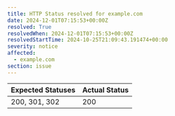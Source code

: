 ```yaml
---
title: HTTP Status resolved for example.com
date: 2024-12-01T07:15:53+00:00Z
resolved: True
resolvedWhen: 2024-12-01T07:15:53+00:00Z
resolvedStartTime: 2024-10-25T21:09:43.191474+00:00
severity: notice
affected:
  - example.com
section: issue
---
```


| Expected Statuses | Actual Status  |
|-------------------|----------------|
| 200, 301, 302 | 200 |
